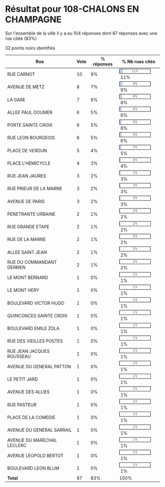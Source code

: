 # Résultat pour 108-CHALONS EN CHAMPAGNE

Sur l'ensemble de la ville il y a eu 104 réponses dont 87 réponses avec une rue citée (83%)

32 points noirs identifiés

| Rue | Vote | % réponses | % Nb rues cités|
|-----|------|------------|----------------|
| RUE CARNOT | 10 | 9% | <img src="../../img/bar_11.gif" />&nbsp;11%|
| AVENUE DE METZ | 8 | 7% | <img src="../../img/bar_9.gif" />&nbsp;9%|
| LA GARE | 7 | 6% | <img src="../../img/bar_8.gif" />&nbsp;8%|
| ALLEE PAUL DOUMER | 6 | 5% | <img src="../../img/bar_6.gif" />&nbsp;6%|
| PORTE SAINTE CROIX | 6 | 5% | <img src="../../img/bar_6.gif" />&nbsp;6%|
| RUE LEON BOURGEOIS | 6 | 5% | <img src="../../img/bar_6.gif" />&nbsp;6%|
| PLACE DE VERDUN | 5 | 4% | <img src="../../img/bar_5.gif" />&nbsp;5%|
| PLACE L'HEMICYCLE | 4 | 3% | <img src="../../img/bar_4.gif" />&nbsp;4%|
| RUE JEAN JAURES | 3 | 2% | <img src="../../img/bar_3.gif" />&nbsp;3%|
| RUE PRIEUR DE LA MARNE | 3 | 2% | <img src="../../img/bar_3.gif" />&nbsp;3%|
| AVENUE DE PARIS | 3 | 2% | <img src="../../img/bar_3.gif" />&nbsp;3%|
| PENETRANTE URBAINE | 2 | 1% | <img src="../../img/bar_2.gif" />&nbsp;2%|
| RUE GRANDE ETAPE | 2 | 1% | <img src="../../img/bar_2.gif" />&nbsp;2%|
| RUE DE LA MARNE | 2 | 1% | <img src="../../img/bar_2.gif" />&nbsp;2%|
| ALLEE SAINT JEAN | 2 | 1% | <img src="../../img/bar_2.gif" />&nbsp;2%|
| RUE DU COMMANDANT DERRIEN | 2 | 1% | <img src="../../img/bar_2.gif" />&nbsp;2%|
| LE MONT BERNARD | 1 | 0% | <img src="../../img/bar_1.gif" />&nbsp;1%|
| LE MONT HERY | 1 | 0% | <img src="../../img/bar_1.gif" />&nbsp;1%|
| BOULEVARD VICTOR HUGO | 1 | 0% | <img src="../../img/bar_1.gif" />&nbsp;1%|
| QUINCONCES SAINTE CROIX | 1 | 0% | <img src="../../img/bar_1.gif" />&nbsp;1%|
| BOULEVARD EMILE ZOLA | 1 | 0% | <img src="../../img/bar_1.gif" />&nbsp;1%|
| RUE DES VIEILLES POSTES | 1 | 0% | <img src="../../img/bar_1.gif" />&nbsp;1%|
| RUE JEAN JACQUES ROUSSEAU | 1 | 0% | <img src="../../img/bar_1.gif" />&nbsp;1%|
| AVENUE DU GENERAL PATTON | 1 | 0% | <img src="../../img/bar_1.gif" />&nbsp;1%|
| LE PETIT JARD | 1 | 0% | <img src="../../img/bar_1.gif" />&nbsp;1%|
| AVENUE DES ALLIES | 1 | 0% | <img src="../../img/bar_1.gif" />&nbsp;1%|
| RUE PASTEUR | 1 | 0% | <img src="../../img/bar_1.gif" />&nbsp;1%|
| PLACE DE LA COMEDIE | 1 | 0% | <img src="../../img/bar_1.gif" />&nbsp;1%|
| AVENUE DU GENERAL SARRAIL | 1 | 0% | <img src="../../img/bar_1.gif" />&nbsp;1%|
| AVENUE DU MARECHAL LECLERC | 1 | 0% | <img src="../../img/bar_1.gif" />&nbsp;1%|
| AVENUE LEOPOLD BERTOT | 1 | 0% | <img src="../../img/bar_1.gif" />&nbsp;1%|
| BOULEVARD LEON BLUM | 1 | 0% | <img src="../../img/bar_1.gif" />&nbsp;1%|
| **Total** | 87 | 83% | 100%|
